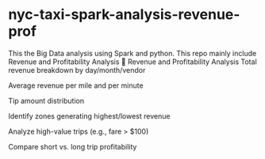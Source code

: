 # nyc-taxi-spark-analysis-revenue-prof
This the Big Data analysis using Spark and python. This repo mainly include  Revenue and Profitability Analysis
🔴 Revenue and Profitability Analysis
Total revenue breakdown by day/month/vendor

Average revenue per mile and per minute

Tip amount distribution

Identify zones generating highest/lowest revenue

Analyze high-value trips (e.g., fare > $100)

Compare short vs. long trip profitability


